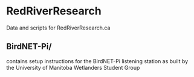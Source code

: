 # RedRiverResearch
Data and scripts for RedRiverResearch.ca

## BirdNET-Pi/
contains setup instructions for the BirdNET-Pi listening station as built by the University of Manitoba Wetlanders Student Group
